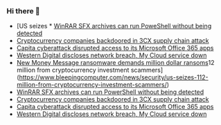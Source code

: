 ### Hi there 👋

<!--START_SECTION:feed-->
* [US seizes * [WinRAR SFX archives can run PoweShell without being detected](https://www.bleepingcomputer.com/news/security/winrar-sfx-archives-can-run-poweshell-without-being-detected/)
* [Cryptocurrency companies backdoored in 3CX supply chain attack](https://www.bleepingcomputer.com/news/security/cryptocurrency-companies-backdoored-in-3cx-supply-chain-attack/)
* [Capita cyberattack disrupted access to its Microsoft Office 365 apps](https://www.bleepingcomputer.com/news/security/capita-cyberattack-disrupted-access-to-its-microsoft-office-365-apps/)
* [Western Digital discloses network breach, My Cloud service down](https://www.bleepingcomputer.com/news/security/western-digital-discloses-network-breach-my-cloud-service-down/)
* [New Money Message ransomware demands million dollar ransoms](https://www.bleepingcomputer.com/news/security/new-money-message-ransomware-demands-million-dollar-ransoms/)12 million from cryptocurrency investment scammers](https://www.bleepingcomputer.com/news/security/us-seizes-112-million-from-cryptocurrency-investment-scammers/)
* [WinRAR SFX archives can run PowerShell without being detected](https://www.bleepingcomputer.com/news/security/winrar-sfx-archives-can-run-powershell-without-being-detected/)
* [Cryptocurrency companies backdoored in 3CX supply chain attack](https://www.bleepingcomputer.com/news/security/cryptocurrency-companies-backdoored-in-3cx-supply-chain-attack/)
* [Capita cyberattack disrupted access to its Microsoft Office 365 apps](https://www.bleepingcomputer.com/news/security/capita-cyberattack-disrupted-access-to-its-microsoft-office-365-apps/)
* [Western Digital discloses network breach, My Cloud service down](https://www.bleepingcomputer.com/news/security/western-digital-discloses-network-breach-my-cloud-service-down/)
<!--END_SECTION:feed-->

<!--
**frankenk/frankenk** is a ✨ _special_ ✨ repository because its `README.md` (this file) appears on your GitHub profile.

Here are some ideas to get you started:

- 🔭 I’m currently working on ...
- 🌱 I’m currently learning ...
- 👯 I’m looking to collaborate on ...
- 🤔 I’m looking for help with ...
- 💬 Ask me about ...
- 📫 How to reach me: ...
- 😄 Pronouns: ...
- ⚡ Fun fact: ...
-->



